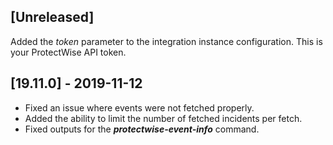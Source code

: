 ## [Unreleased]
Added the *token* parameter to the integration instance configuration. This is your ProtectWise API token. 

## [19.11.0] - 2019-11-12
  - Fixed an issue where events were not fetched properly.
  - Added the ability to limit the number of fetched incidents per fetch.
  - Fixed outputs for the ***protectwise-event-info*** command.
